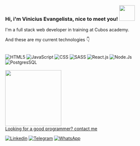 ### Hi, i'm Vinicius Evangelista, nice to meet you! <img width="50rem" height="50rem" margin="auto" src="https://github.com/TheDudeThatCode/TheDudeThatCode/blob/master/Assets/Mario_Hello_Big.gif" />

I'm a full stack web developer in training at Cubos academy.

And these are my current technologies 👇

<div style="display: inline_block"><br/>
    <img align="center" alt="HTML5" src="https://img.shields.io/badge/HTML5-E34F26?style=for-the-badge&logo=html5&logoColor=white" />
    <img align="center" alt="JavaScript" src="https://img.shields.io/badge/JavaScript-F7DF1E?style=for-the-badge&logo=javascript&logoColor=black" />
    <img align="center" alt="CSS" src="https://img.shields.io/badge/CSS3-1572B6?style=for-the-badge&logo=css3&logoColor=white" />
    <img align="center" alt="SASS" src="https://img.shields.io/badge/Sass-CC6699?style=for-the-badge&logo=sass&logoColor=white" />
    <img align="center" alt="React.js" src="https://img.shields.io/badge/React-20232A?style=for-the-badge&logo=react&logoColor=61DAFB" />
    <img align="center" alt="Node.Js" src="https://img.shields.io/badge/Node.js-43853D?style=for-the-badge&logo=node.js&logoColor=white" />
    <img align="center" alt="PostgresSQL" src="https://img.shields.io/badge/PostgreSQL-316192?style=for-the-badge&logo=postgresql&logoColor=white" />
</div>
<br/>
<div >
  <a href="https://github.com/ViniciusEvans">
  <img height="180em" src="https://github-readme-stats.vercel.app/api/top-langs/?username=ViniciusEvans&layout=compact&langs_count=7&theme=dracula"/>
</div>
Looking for a good programmer? contact me

[![Linkedin](https://img.shields.io/badge/LinkedIn-0077B5?style=for-the-badge&logo=linkedin&logoColor=white)](https://www.linkedin.com/in/vinicius-evangelista-605052194/)
[![Telegram](https://img.shields.io/badge/Telegram-2CA5E0?style=for-the-badge&logo=telegram&logoColor=white)](https://t.me/ViniciusEvans)
[![WhatsApp](https://img.shields.io/badge/WhatsApp-25D366?style=for-the-badge&logo=whatsapp&logoColor=white)](https://api.whatsapp.com/send?1=pt_BR&phone=5521998046496)

